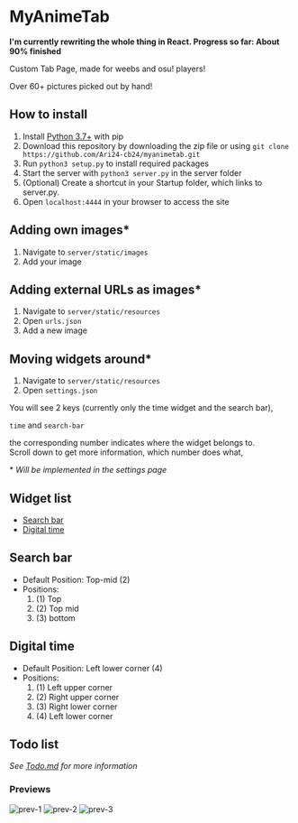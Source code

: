 # MyAnimeTab

**I'm currently rewriting the whole thing in React. Progress so far: About 90% finished**

Custom Tab Page, made for weebs and osu! players!  
  
Over 60+ pictures picked out by hand!

## How to install

1. Install [Python 3.7+](https://www.python.org/downloads/release/python-370/) with pip
2. Download this repository by downloading the zip file or using ``git clone https://github.com/Ari24-cb24/myanimetab.git``
3. Run ``python3 setup.py`` to install required packages
4. Start the server with ``python3 server.py`` in the server folder
5. (Optional) Create a shortcut in your Startup folder, which links to server.py.
6. Open ``localhost:4444`` in your browser to access the site

## Adding own images*

1. Navigate to ``server/static/images``
2. Add your image

## Adding external URLs as images*

1. Navigate to ``server/static/resources``
2. Open ``urls.json``
3. Add a new image

## Moving widgets around*

1. Navigate to ``server/static/resources``
2. Open ``settings.json``

You will see 2 keys (currently only the time widget and the search bar),
  
``time`` and ``search-bar``  
  
the corresponding number indicates where the widget belongs to.  
Scroll down to get more information, which number does what,

\* <i> Will be implemented in the settings page </i>

## Widget list
- <a href="#Search-bar"> Search bar </a>
- <a href="#Digital-time"> Digital time </a>

<div id="Search-bar">
  <h2> Search bar </h2>
  
  - Default Position: Top-mid (2)
  - Positions:
    1. (1) Top
    2. (2) Top mid
    3. (3) bottom
  
</div>

<div id="Digital-time">
  <h2> Digital time </h2>
  
  - Default Position: Left lower corner (4)
  - Positions:
    1. (1) Left upper corner
    2. (2) Right upper corner
    3. (3) Right lower corner
    4. (4) Left lower corner
  
</div>


## Todo list

<i> See [Todo.md](https://github.com/Ari24-cb24/myanimetab/blob/master/TODO.md) for more information </i>


### Previews

![prev-1](https://i.imgur.com/hzJJox4.png)
![prev-2](https://i.imgur.com/sMK2wqJ.png)
![prev-3](https://i.imgur.com/ePqod2K.png)
